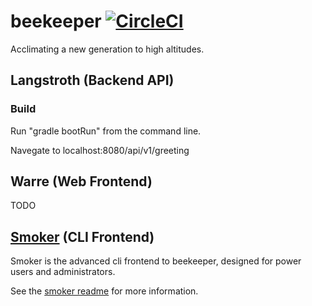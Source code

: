 # beekeeper [![CircleCI](https://circleci.com/gh/RoboJackets/beekeeper.svg?style=shield)](https://circleci.com/gh/RoboJackets/beekeeper)
Acclimating a new generation to high altitudes.

## Langstroth (Backend API)

### Build
Run "gradle bootRun" from the command line.

Navegate to localhost:8080/api/v1/greeting

## Warre (Web Frontend)

TODO


## [Smoker](https://github.com/RoboJackets/beekeeper/tree/master/smoker) (CLI Frontend)

Smoker is the advanced cli frontend to beekeeper, designed for power users and administrators.

See the [smoker readme](https://github.com/RoboJackets/beekeeper/tree/master/smoker) for more information.
